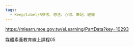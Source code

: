 ```yaml
---
tags:
  - Keep/Label/R參考、想法、心得、筆記、紀錄
---
```


https://mlearn.moe.gov.tw/eLearning/PartData?key=10293

媒體素養教育線上課程05